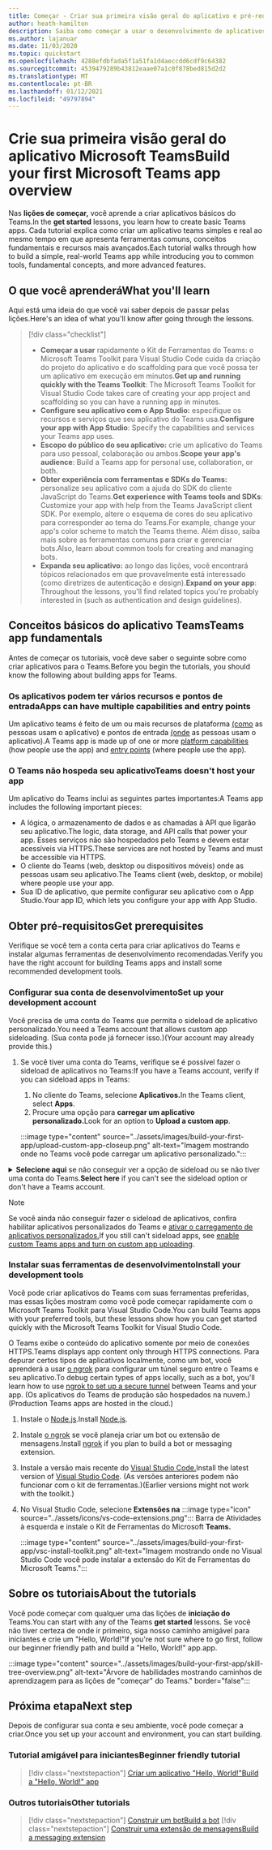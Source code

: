 ```yaml
---
title: Começar - Criar sua primeira visão geral do aplicativo e pré-requisitos
author: heath-hamilton
description: Saiba como começar a usar o desenvolvimento de aplicativos do Microsoft Teams e configurar seu ambiente.
ms.author: lajanuar
ms.date: 11/03/2020
ms.topic: quickstart
ms.openlocfilehash: 4288efdbfada5f1a51fa1d4aeccdd6cdf9c64382
ms.sourcegitcommit: 4539479289b43812eaae07a1c0f878bed815d2d2
ms.translationtype: MT
ms.contentlocale: pt-BR
ms.lasthandoff: 01/12/2021
ms.locfileid: "49797894"
---
```

# <a name="build-your-first-microsoft-teams-app-overview"></a><span data-ttu-id="bec21-103">Crie sua primeira visão geral do aplicativo Microsoft Teams</span><span class="sxs-lookup"><span data-stu-id="bec21-103">Build your first Microsoft Teams app overview</span></span>

<span data-ttu-id="bec21-104">Nas **lições de começar,** você aprende a criar aplicativos básicos do Teams.</span><span class="sxs-lookup"><span data-stu-id="bec21-104">In the **get started** lessons, you learn how to create basic Teams apps.</span></span> <span data-ttu-id="bec21-105">Cada tutorial explica como criar um aplicativo teams simples e real ao mesmo tempo em que apresenta ferramentas comuns, conceitos fundamentais e recursos mais avançados.</span><span class="sxs-lookup"><span data-stu-id="bec21-105">Each tutorial walks through how to build a simple, real-world Teams app while introducing you to common tools, fundamental concepts, and more advanced features.</span></span>

## <a name="what-youll-learn"></a><span data-ttu-id="bec21-106">O que você aprenderá</span><span class="sxs-lookup"><span data-stu-id="bec21-106">What you'll learn</span></span>

<span data-ttu-id="bec21-107">Aqui está uma ideia do que você vai saber depois de passar pelas lições.</span><span class="sxs-lookup"><span data-stu-id="bec21-107">Here's an idea of what you'll know after going through the lessons.</span></span>

> [!div class="checklist"]
  >
  > * <span data-ttu-id="bec21-108">**Começar a usar** rapidamente o Kit de Ferramentas do Teams: o Microsoft Teams Toolkit para Visual Studio Code cuida da criação do projeto do aplicativo e do scaffolding para que você possa ter um aplicativo em execução em minutos.</span><span class="sxs-lookup"><span data-stu-id="bec21-108">**Get up and running quickly with the Teams Toolkit**: The Microsoft Teams Toolkit for Visual Studio Code takes care of creating your app project and scaffolding so you can have a running app in minutes.</span></span>
  > * <span data-ttu-id="bec21-109">**Configure seu aplicativo com o App Studio:** especifique os recursos e serviços que seu aplicativo do Teams usa.</span><span class="sxs-lookup"><span data-stu-id="bec21-109">**Configure your app with App Studio**: Specify the capabilities and services your Teams app uses.</span></span>
  > * <span data-ttu-id="bec21-110">**Escopo do público do seu aplicativo:** crie um aplicativo do Teams para uso pessoal, colaboração ou ambos.</span><span class="sxs-lookup"><span data-stu-id="bec21-110">**Scope your app's audience**: Build a Teams app for personal use, collaboration, or both.</span></span>
> * <span data-ttu-id="bec21-111">**Obter experiência com ferramentas e SDKs do Teams:** personalize seu aplicativo com a ajuda do SDK do cliente JavaScript do Teams.</span><span class="sxs-lookup"><span data-stu-id="bec21-111">**Get experience with Teams tools and SDKs**: Customize your app with help from the Teams JavaScript client SDK.</span></span> <span data-ttu-id="bec21-112">Por exemplo, altere o esquema de cores do seu aplicativo para corresponder ao tema do Teams.</span><span class="sxs-lookup"><span data-stu-id="bec21-112">For example, change your app's color scheme to match the Teams theme.</span></span> <span data-ttu-id="bec21-113">Além disso, saiba mais sobre as ferramentas comuns para criar e gerenciar bots.</span><span class="sxs-lookup"><span data-stu-id="bec21-113">Also, learn about common tools for creating and managing bots.</span></span>
  > * <span data-ttu-id="bec21-114">**Expanda seu aplicativo:** ao longo das lições, você encontrará tópicos relacionados em que provavelmente está interessado (como diretrizes de autenticação e design).</span><span class="sxs-lookup"><span data-stu-id="bec21-114">**Expand on your app**: Throughout the lessons, you'll find related topics you're probably interested in (such as authentication and design guidelines).</span></span>

## <a name="teams-app-fundamentals"></a><span data-ttu-id="bec21-115">Conceitos básicos do aplicativo Teams</span><span class="sxs-lookup"><span data-stu-id="bec21-115">Teams app fundamentals</span></span>

<span data-ttu-id="bec21-116">Antes de começar os tutoriais, você deve saber o seguinte sobre como criar aplicativos para o Teams.</span><span class="sxs-lookup"><span data-stu-id="bec21-116">Before you begin the tutorials, you should know the following about building apps for Teams.</span></span>

### <a name="apps-can-have-multiple-capabilities-and-entry-points"></a><span data-ttu-id="bec21-117">Os aplicativos podem ter vários recursos e pontos de entrada</span><span class="sxs-lookup"><span data-stu-id="bec21-117">Apps can have multiple capabilities and entry points</span></span>

<span data-ttu-id="bec21-118">Um aplicativo teams é feito de um ou mais recursos de plataforma [(como](../concepts/capabilities-overview.md) as pessoas usam o aplicativo) e pontos de entrada [(onde](../concepts/extensibility-points.md) as pessoas usam o aplicativo).</span><span class="sxs-lookup"><span data-stu-id="bec21-118">A Teams app is made up of one or more [platform capabilities](../concepts/capabilities-overview.md) (how people use the app) and [entry points](../concepts/extensibility-points.md) (where people use the app).</span></span>

### <a name="teams-doesnt-host-your-app"></a><span data-ttu-id="bec21-119">O Teams não hospeda seu aplicativo</span><span class="sxs-lookup"><span data-stu-id="bec21-119">Teams doesn't host your app</span></span>

<span data-ttu-id="bec21-120">Um aplicativo do Teams inclui as seguintes partes importantes:</span><span class="sxs-lookup"><span data-stu-id="bec21-120">A Teams app includes the following important pieces:</span></span>

* <span data-ttu-id="bec21-121">A lógica, o armazenamento de dados e as chamadas à API que ligarão seu aplicativo.</span><span class="sxs-lookup"><span data-stu-id="bec21-121">The logic, data storage, and API calls that power your app.</span></span> <span data-ttu-id="bec21-122">Esses serviços não são hospedados pelo Teams e devem estar acessíveis via HTTPS.</span><span class="sxs-lookup"><span data-stu-id="bec21-122">These services are not hosted by Teams and must be accessible via HTTPS.</span></span>
* <span data-ttu-id="bec21-123">O cliente do Teams (web, desktop ou dispositivos móveis) onde as pessoas usam seu aplicativo.</span><span class="sxs-lookup"><span data-stu-id="bec21-123">The Teams client (web, desktop, or mobile) where people use your app.</span></span>
* <span data-ttu-id="bec21-124">Sua ID de aplicativo, que permite configurar seu aplicativo com o App Studio.</span><span class="sxs-lookup"><span data-stu-id="bec21-124">Your app ID, which lets you configure your app with App Studio.</span></span>

## <a name="get-prerequisites"></a><span data-ttu-id="bec21-125">Obter pré-requisitos</span><span class="sxs-lookup"><span data-stu-id="bec21-125">Get prerequisites</span></span>

<span data-ttu-id="bec21-126">Verifique se você tem a conta certa para criar aplicativos do Teams e instalar algumas ferramentas de desenvolvimento recomendadas.</span><span class="sxs-lookup"><span data-stu-id="bec21-126">Verify you have the right account for building Teams apps and install some recommended development tools.</span></span>

### <a name="set-up-your-development-account"></a><span data-ttu-id="bec21-127">Configurar sua conta de desenvolvimento</span><span class="sxs-lookup"><span data-stu-id="bec21-127">Set up your development account</span></span>

<span data-ttu-id="bec21-128">Você precisa de uma conta do Teams que permita o sideload de aplicativo personalizado.</span><span class="sxs-lookup"><span data-stu-id="bec21-128">You need a Teams account that allows custom app sideloading.</span></span> <span data-ttu-id="bec21-129">(Sua conta pode já fornecer isso.)</span><span class="sxs-lookup"><span data-stu-id="bec21-129">(Your account may already provide this.)</span></span>

1. <span data-ttu-id="bec21-130">Se você tiver uma conta do Teams, verifique se é possível fazer o sideload de aplicativos no Teams:</span><span class="sxs-lookup"><span data-stu-id="bec21-130">If you have a Teams account, verify if you can sideload apps in Teams:</span></span>
    1. <span data-ttu-id="bec21-131">No cliente do Teams, selecione **Aplicativos.**</span><span class="sxs-lookup"><span data-stu-id="bec21-131">In the Teams client, select **Apps**.</span></span>
    1. <span data-ttu-id="bec21-132">Procure uma opção para **carregar um aplicativo personalizado.**</span><span class="sxs-lookup"><span data-stu-id="bec21-132">Look for an option to **Upload a custom app**.</span></span>

    :::image type="content" source="../assets/images/build-your-first-app/upload-custom-app-closeup.png" alt-text="Imagem mostrando onde no Teams você pode carregar um aplicativo personalizado.":::

<!-- markdownlint-disable MD033 -->
<details>

<summary><span data-ttu-id="bec21-134"><b>Selecione aqui</b> se não conseguir ver a opção de sideload ou se não tiver uma conta do Teams.</span><span class="sxs-lookup"><span data-stu-id="bec21-134"><b>Select here</b> if you can't see the sideload option or don't have a Teams account.</span></span></summary>

<span data-ttu-id="bec21-135">Você pode obter uma conta de teste gratuita do Teams que permite o sideload do aplicativo in joining the Microsoft 365 developer program.</span><span class="sxs-lookup"><span data-stu-id="bec21-135">You can get a free Teams test account that allows app sideloading by joining the Microsoft 365 developer program.</span></span> <span data-ttu-id="bec21-136">(O processo de registro leva aproximadamente dois minutos.)</span><span class="sxs-lookup"><span data-stu-id="bec21-136">(The registration process takes approximately two minutes.)</span></span>

1. <span data-ttu-id="bec21-137">Vá para o [programa de desenvolvedor do Microsoft 365.](https://developer.microsoft.com/microsoft-365/dev-program)</span><span class="sxs-lookup"><span data-stu-id="bec21-137">Go to the [Microsoft 365 developer program](https://developer.microsoft.com/microsoft-365/dev-program).</span></span>
1. <span data-ttu-id="bec21-138">Selecione **Ingressar Agora** e siga as instruções na tela.</span><span class="sxs-lookup"><span data-stu-id="bec21-138">Select **Join Now** and follow the onscreen instructions.</span></span>
1. <span data-ttu-id="bec21-139">Quando você chegar à tela de boas-vindas, selecione **Configurar assinatura do E5.**</span><span class="sxs-lookup"><span data-stu-id="bec21-139">When you get to the welcome screen, select **Set up E5 subscription**.</span></span>
1. <span data-ttu-id="bec21-140">Configurar sua conta de administrador.</span><span class="sxs-lookup"><span data-stu-id="bec21-140">Set up your administrator account.</span></span> <span data-ttu-id="bec21-141">Depois de concluir, você deverá ver uma tela como esta.</span><span class="sxs-lookup"><span data-stu-id="bec21-141">Once you finish, you should see a screen like this.</span></span>
:::image type="content" source="../assets/images/build-your-first-app/dev-program-subscription.png" alt-text="Exemplo do que você vê depois de se inscrever no programa para desenvolvedores do Microsoft 365.":::
1. <span data-ttu-id="bec21-143">Entre no Teams usando a conta de administrador que você acabou de configurar.</span><span class="sxs-lookup"><span data-stu-id="bec21-143">Log in to Teams using the administrator account you just set up.</span></span>
1. <span data-ttu-id="bec21-144">Verifique se agora você tem **a opção Carregar um aplicativo** personalizado.</span><span class="sxs-lookup"><span data-stu-id="bec21-144">Verify if you now have the **Upload a custom app** option.</span></span>

</details>

> [!Note]
> <span data-ttu-id="bec21-145">Se você ainda não conseguir fazer o sideload de aplicativos, confira habilitar aplicativos personalizados do Teams e [ativar o carregamento de aplicativos personalizados.](https://docs.microsoft.com/microsoftteams/platform/concepts/build-and-test/prepare-your-o365-tenant#enable-custom-teams-apps-and-turn-on-custom-app-uploading)</span><span class="sxs-lookup"><span data-stu-id="bec21-145">If you still can't sideload apps, see [enable custom Teams apps and turn on custom app uploading](https://docs.microsoft.com/microsoftteams/platform/concepts/build-and-test/prepare-your-o365-tenant#enable-custom-teams-apps-and-turn-on-custom-app-uploading).</span></span>

### <a name="install-your-development-tools"></a><span data-ttu-id="bec21-146">Instalar suas ferramentas de desenvolvimento</span><span class="sxs-lookup"><span data-stu-id="bec21-146">Install your development tools</span></span>

<span data-ttu-id="bec21-147">Você pode criar aplicativos do Teams com suas ferramentas preferidas, mas essas lições mostram como você pode começar rapidamente com o Microsoft Teams Toolkit para Visual Studio Code.</span><span class="sxs-lookup"><span data-stu-id="bec21-147">You can build Teams apps with your preferred tools, but these lessons show how you can get started quickly with the Microsoft Teams Toolkit for Visual Studio Code.</span></span>

<span data-ttu-id="bec21-148">O Teams exibe o conteúdo do aplicativo somente por meio de conexões HTTPS.</span><span class="sxs-lookup"><span data-stu-id="bec21-148">Teams displays app content only through HTTPS connections.</span></span> <span data-ttu-id="bec21-149">Para depurar certos tipos de aplicativos localmente, como um bot, você aprenderá a usar [o ngrok](../concepts/build-and-test/debug.md#locally-hosted) para configurar um túnel seguro entre o Teams e seu aplicativo.</span><span class="sxs-lookup"><span data-stu-id="bec21-149">To debug certain types of apps locally, such as a bot, you'll learn how to use [ngrok to set up a secure tunnel](../concepts/build-and-test/debug.md#locally-hosted) between Teams and your app.</span></span> <span data-ttu-id="bec21-150">(Os aplicativos do Teams de produção são hospedados na nuvem.)</span><span class="sxs-lookup"><span data-stu-id="bec21-150">(Production Teams apps are hosted in the cloud.)</span></span>

1. <span data-ttu-id="bec21-151">Instale o [Node.js](https://nodejs.org/en/).</span><span class="sxs-lookup"><span data-stu-id="bec21-151">Install [Node.js](https://nodejs.org/en/).</span></span>
1. <span data-ttu-id="bec21-152">Instale [o ngrok](https://ngrok.com/download) se você planeja criar um bot ou extensão de mensagens.</span><span class="sxs-lookup"><span data-stu-id="bec21-152">Install [ngrok](https://ngrok.com/download) if you plan to build a bot or messaging extension.</span></span>
1. <span data-ttu-id="bec21-153">Instale a versão mais recente do [Visual Studio Code.](https://code.visualstudio.com/download)</span><span class="sxs-lookup"><span data-stu-id="bec21-153">Install the latest version of [Visual Studio Code](https://code.visualstudio.com/download).</span></span> <span data-ttu-id="bec21-154">(As versões anteriores podem não funcionar com o kit de ferramentas.)</span><span class="sxs-lookup"><span data-stu-id="bec21-154">(Earlier versions might not work with the toolkit.)</span></span>
1. No Visual Studio Code, selecione **Extensões na** :::image type="icon" source="../assets/icons/vs-code-extensions.png"::: Barra de Atividades à esquerda e instale o Kit de Ferramentas do Microsoft **Teams.**

    :::image type="content" source="../assets/images/build-your-first-app/vsc-install-toolkit.png" alt-text="Imagem mostrando onde no Visual Studio Code você pode instalar a extensão do Kit de Ferramentas do Microsoft Teams.":::

## <a name="about-the-tutorials"></a><span data-ttu-id="bec21-157">Sobre os tutoriais</span><span class="sxs-lookup"><span data-stu-id="bec21-157">About the tutorials</span></span>

<span data-ttu-id="bec21-158">Você pode começar com qualquer uma das lições de **iniciação do** Teams.</span><span class="sxs-lookup"><span data-stu-id="bec21-158">You can start with any of the Teams **get started** lessons.</span></span> <span data-ttu-id="bec21-159">Se você não tiver certeza de onde ir primeiro, siga nosso caminho amigável para iniciantes e crie um "Hello, World!"</span><span class="sxs-lookup"><span data-stu-id="bec21-159">If you're not sure where to go first, follow our beginner friendly path and build a "Hello, World!"</span></span> <span data-ttu-id="bec21-160">app.</span><span class="sxs-lookup"><span data-stu-id="bec21-160">app.</span></span>

:::image type="content" source="../assets/images/build-your-first-app/skill-tree-overview.png" alt-text="Árvore de habilidades mostrando caminhos de aprendizagem para as lições de &quot;começar&quot; do Teams." border="false":::

## <a name="next-step"></a><span data-ttu-id="bec21-162">Próxima etapa</span><span class="sxs-lookup"><span data-stu-id="bec21-162">Next step</span></span>

<span data-ttu-id="bec21-163">Depois de configurar sua conta e seu ambiente, você pode começar a criar.</span><span class="sxs-lookup"><span data-stu-id="bec21-163">Once you set up your account and environment, you can start building.</span></span>

### <a name="beginner-friendly-tutorial"></a><span data-ttu-id="bec21-164">Tutorial amigável para iniciantes</span><span class="sxs-lookup"><span data-stu-id="bec21-164">Beginner friendly tutorial</span></span>

> [!div class="nextstepaction"]
> [<span data-ttu-id="bec21-165">Criar um aplicativo "Hello, World!"</span><span class="sxs-lookup"><span data-stu-id="bec21-165">Build a "Hello, World!" app</span></span>](../build-your-first-app/build-and-run.md)

### <a name="other-tutorials"></a><span data-ttu-id="bec21-166">Outros tutoriais</span><span class="sxs-lookup"><span data-stu-id="bec21-166">Other tutorials</span></span>

> [!div class="nextstepaction"]
> [<span data-ttu-id="bec21-167">Construir um bot</span><span class="sxs-lookup"><span data-stu-id="bec21-167">Build a bot</span></span>](../build-your-first-app/build-bot.md)
> [!div class="nextstepaction"]
> [<span data-ttu-id="bec21-168">Construir uma extensão de mensagens</span><span class="sxs-lookup"><span data-stu-id="bec21-168">Build a messaging extension</span></span>](../build-your-first-app/build-messaging-extension.md)
